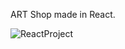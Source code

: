 ART Shop made in React.

![ReactProject](https://user-images.githubusercontent.com/97594829/193471382-c1499c87-b902-459e-8304-7cda075f48f9.png)
